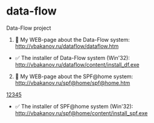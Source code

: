 # data-flow
Data-Flow project 

1. :eyes: My WEB-page about the Data-Flow system:
http://vbakanov.ru/dataflow/dataflow.htm

* :white_check_mark: The installer of Data-Flow system (Win'32):
http://vbakanov.ru/dataflow/content/install_df.exe

2. :link: My WEB-page about the SPF@home system:
http://vbakanov.ru/spf@home/spf@home.htm

<a href="http://vbakanov.ru/spf@home/spf@home.htm"  target="_blank">12345</a>

* :white_check_mark: The installer of SPF@home system (Win'32):
http://vbakanov.ru/spf@home/content/install_spf.exe
